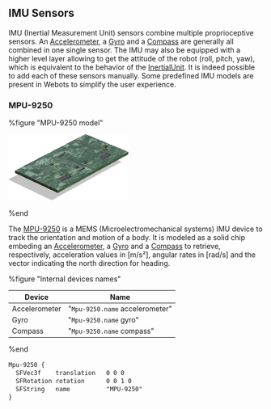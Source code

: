 ## IMU Sensors

IMU (Inertial Measurement Unit) sensors combine multiple proprioceptive sensors.
An [Accelerometer](../reference/accelerometer.md), a [Gyro](../reference/gyro.md) and a [Compass](../reference/compass.md) are generally all combined in one single sensor.
The IMU may also be equipped with a higher level layer allowing to get the attitude of the robot (roll, pitch, yaw), which is equivalent to the behavior of the [InertialUnit](../reference/inertialunit.md).
It is indeed possible to add each of these sensors manually.
Some predefined IMU models are present in Webots to simplify the user experience.

### MPU-9250

%figure "MPU-9250 model"

![mpu-9250.png](images/sensors/mpu-9250.thumbnail.png)

%end

The [MPU-9250](https://invensense.tdk.com/products/motion-tracking/9-axis/mpu-9250/) is a MEMS (Microelectromechanical systems) IMU device to track the orientation and motion of a body.
It is modeled as a solid chip embeding an [Accelerometer](../reference/accelerometer.md), a [Gyro](../reference/gyroscope.md) and a [Compass](../reference/compass.md) to retrieve, respectively, acceleration values in [m/s²], angular rates in [rad/s] and the vector indicating the north direction for heading.

%figure "Internal devices names"

| Device                            | Name                                      |
| --------------------------------- | ----------------------------------------- |
| Accelerometer                     |  "`Mpu-9250.name` accelerometer"          |
| Gyro                              |  "`Mpu-9250.name` gyro"                   |
| Compass                           |  "`Mpu-9250.name` compass"                |

%end

```
Mpu-9250 {
  SFVec3f    translation   0 0 0
  SFRotation rotation      0 0 1 0
  SFString   name          "MPU-9250"
}
```
